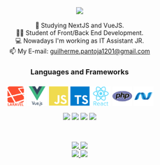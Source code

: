 <div align="center">

<img src="https://readme-typing-svg.herokuapp.com?font=Fira+Code&pause=1000&center=true&vCenter=true&width=846&lines=Hello+there!+I'm+Guilherme+Pantoja...;I'm+21+years+old.;I'm+from+Brazil;I'm+studying+Software+Engineering+;I+really+like+front-end+development+too.;Be+Welcome%2C+have+fun!!" />
  
   🌱 Studying NextJS and VueJS.</br>
   :face_in_clouds: Student of Front/Back End Development.</br>
  :computer: Nowadays I'm working as IT Assistant JR.</br>
   📫 My E-mail: guilherme.pantoja1201@gmail.com</br>
</div>

<div align="center" style="display: inline;">
    <h3>Languages and Frameworks<h3>
      <img align="center" alt="Laravel Icon" height="45" width="45" src="https://github.com/devicons/devicon/blob/master/icons/laravel/laravel-plain-wordmark.svg"/>
      <img align="center" alt="VueJS Icon" height="45" width="45" src="https://github.com/devicons/devicon/blob/master/icons/vuejs/vuejs-original-wordmark.svg"/>
    <img align="center" alt="JavaScript Icon" height="45" width="45" src="https://raw.githubusercontent.com/devicons/devicon/master/icons/javascript/javascript-plain.svg">
    <img align="center" alt="TypeScript Icon" height="45" width="45" src="https://github.com/devicons/devicon/blob/master/icons/typescript/typescript-plain.svg">
    <img align="center" alt="React Icon" height="45" width="45" src="https://github.com/devicons/devicon/blob/master/icons/react/react-original-wordmark.svg">
    <img align="center" alt="PHP Icon" height="45" width="45" src="https://github.com/devicons/devicon/blob/master/icons/php/php-original.svg">
    <img align="center" alt="Dot Net icon" height="45" width="45" src="https://github.com/devicons/devicon/blob/master/icons/dot-net/dot-net-original.svg">
  </div>

  <div align="center">
      <a href="https://www.linkedin.com/in/guilherme-pantoja-7694a6208/" target="_blank"><img src="https://img.shields.io/badge/-LinkedIn-%230077B5?style=for-the-badge&logo=linkedin&logoColor=white" target="_blank"></a> 
      <a href="https://codepen.io/guilxp" target="_blank"><img src="https://img.shields.io/badge/Codepen-000000?style=for-the-badge&logo=codepen&logoColor=white" target="_blank"></a>
      <a href="https://app.powerbi.com/view?r=eyJrIjoiMDQwMjRkMzctMzdjNS00Y2NjLThlOTEtNmFmZTU4NzUwZDg2IiwidCI6Ijc2ZGZjMDdlLTRkZGEtNDYyMC04NDllLTBmOWJkMzg5MGE0YyJ9&pageName=ReportSection" target="_blank"><img src="https://img.shields.io/badge/PowerBI-F2C811?style=for-the-badge&logo=Power%20BI&logoColor=white" target="_blank"></a>
      <a href="mailto:guilherme.pantoja1201@gmail.com" target="_blank"><img src="https://img.shields.io/badge/Gmail-D14836?style=for-the-badge&logo=gmail&logoColor=white"></a> 
  </div>


##

<div align="center">
<br />
  <div align="center">
    <a href="https://github.com/guilxp">
    <img height="180em" src="https://github-readme-stats.vercel.app/api?username=GuiLxP&bg_color=30,46B5D1,0F4C75&title_color=E3F6F5&text_color=E3F6F5">
    <img width="382em" src="https://github-readme-stats.vercel.app/api/top-langs/?username=guilxp&layout=compact&bg_color=30,46B5D1,0F4C75&title_color=E3F6F5&text_color=E3F6F5" />
      
      
  </div>
  
<img width="846px" src="https://github-readme-activity-graph.cyclic.app/graph?username=GuiLxP&theme=react" />
    
<img src="https://capsule-render.vercel.app/api?type=waving&color=gradient&height=100&section=footer&width=332em"/>
    
##

</div>
<br/>
</p>
